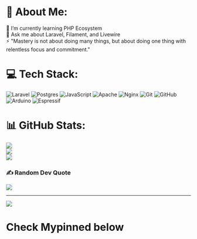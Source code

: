 # 💫 About Me:
🌱 I’m currently learning PHP Ecosystem <br>💬 Ask me about Laravel, Filament, and Livewire<br>⚡ "Mastery is not about doing many things, but about doing one thing with relentless focus and commitment."

# 💻 Tech Stack:
![Laravel](https://img.shields.io/badge/laravel-%23FF2D20.svg?style=for-the-badge&logo=laravel&logoColor=white) ![Postgres](https://img.shields.io/badge/postgres-%23316192.svg?style=for-the-badge&logo=postgresql&logoColor=white) ![JavaScript](https://img.shields.io/badge/javascript-%23323330.svg?style=for-the-badge&logo=javascript&logoColor=%23F7DF1E) ![Apache](https://img.shields.io/badge/apache-%23D42029.svg?style=for-the-badge&logo=apache&logoColor=white) ![Nginx](https://img.shields.io/badge/nginx-%23009639.svg?style=for-the-badge&logo=nginx&logoColor=white) ![Git](https://img.shields.io/badge/git-%23F05033.svg?style=for-the-badge&logo=git&logoColor=white) ![GitHub](https://img.shields.io/badge/github-%23121011.svg?style=for-the-badge&logo=github&logoColor=white) ![Arduino](https://img.shields.io/badge/-Arduino-00979D?style=for-the-badge&logo=Arduino&logoColor=white) ![Espressif](https://img.shields.io/badge/espressif-E7352C.svg?style=for-the-badge&logo=espressif&logoColor=white)
# 📊 GitHub Stats:
![](https://github-readme-stats.vercel.app/api?username=zehamless&theme=onedark&hide_border=true&include_all_commits=false&count_private=false)<br/>
![](https://github-readme-streak-stats.herokuapp.com/?user=zehamless&theme=onedark&hide_border=true)<br/>
![](https://github-readme-stats.vercel.app/api/top-langs/?username=zehamless&theme=onedark&hide_border=true&include_all_commits=false&count_private=false&layout=compact)

### ✍️ Random Dev Quote
![](https://quotes-github-readme.vercel.app/api?type=horizontal&theme=radical)

---
[![](https://visitcount.itsvg.in/api?id=zehamless&icon=0&color=0)](https://visitcount.itsvg.in)
# Check Mypinned below
<!-- Proudly created with GPRM ( https://gprm.itsvg.in ) -->
